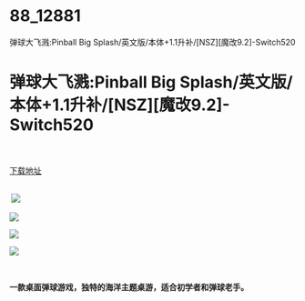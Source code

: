# 88_12881
弹球大飞溅:Pinball Big Splash/英文版/本体+1.1升补/[NSZ][魔改9.2]-Switch520
# 弹球大飞溅:Pinball Big Splash/英文版/本体+1.1升补/[NSZ][魔改9.2]-Switch520
 <br/></br>
[下载地址](https://www.switch520.cc/article/12881 "下载地址")
<br/></br>

<p><strong>&nbsp;<img src="https://www.switch520.cc/muke_img/upload_art_editor_20210425-1_649dae049f3aa6442cfa79e2538231a1.jpg"> </strong></p>
<p><strong><img src="https://www.switch520.cc/muke_img/upload_art_editor_20210425-1_bbea57f715b62f2706799b348524ce86.jpg"></strong></p>
<p><strong><img src="https://www.switch520.cc/muke_img/upload_art_editor_20210425-1_f044f36521b3be0fcd0ee07308404bbd.jpg"></strong></p>
<p><strong><img src="https://www.switch520.cc/muke_img/upload_art_editor_20210425-1_f99f65613af14471891242aeb1cd6e38.jpg"></strong></p>
<p><strong>&nbsp;</strong></p>
<p><strong>一款桌面弹球游戏，独特的海洋主题桌游，适合初学者和弹球老手。</strong></p>
